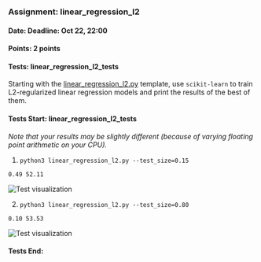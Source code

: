 ### Assignment: linear_regression_l2
#### Date: Deadline: Oct 22, 22:00
#### Points: 2 points
#### Tests: linear_regression_l2_tests

Starting with the [linear_regression_l2.py](https://github.com/ufal/npfl129/tree/master/labs/02/linear_regression_l2.py)
template, use `scikit-learn` to train L2-regularized linear regression models
and print the results of the best of them.

#### Tests Start: linear_regression_l2_tests
_Note that your results may be slightly different (because of varying floating point arithmetic on your CPU)._

1. `python3 linear_regression_l2.py --test_size=0.15`
```
0.49 52.11
```
![Test visualization](//ufal.mff.cuni.cz/~courses/npfl129/2526/tasks/figures/linear_regression_l2_1.svgz)

2. `python3 linear_regression_l2.py --test_size=0.80`
```
0.10 53.53
```
![Test visualization](//ufal.mff.cuni.cz/~courses/npfl129/2526/tasks/figures/linear_regression_l2_2.svgz)
#### Tests End:
